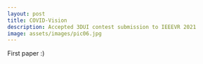 ```yaml
---
layout: post
title: COVID-Vision
description: Accepted 3DUI contest submission to IEEEVR 2021
image: assets/images/pic06.jpg
---
```


First paper :)
